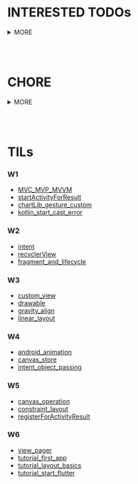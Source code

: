 # INTERESTED TODOs

<details>
<summary>MORE</summary>

## AOS

- **MVVM**
- **data binding**
- **di (dagger, hilt)**
- **compose**

## 코틀린

- **coroutine**

## JVM

- **parallel**
- **memory structure**

## GRAPHICS

- **threejs**
- **opengl**
- **shader**

</details>

<br><br>

# CHORE

<details>
<summary>MORE</summary>

- **rxjava**
- **retrofit**
- **cli git**

</details>

<br><br>

# TILs

### W1

- [MVC_MVP_MVVM](https://github.com/TI-helL/TI-helL/tree/main/dyhhh/AOS/MVC_MVP_MVVM.md)
- [startActivityForResult](https://github.com/TI-helL/TI-helL/tree/main/dyhhh/AOS/startActivityForResult.md)
- [chartLib_gesture_custom](https://github.com/TI-helL/TI-helL/tree/main/dyhhh/AOS/chartLib_gesture_custom.md)
- [kotlin_start_cast_error](https://github.com/TI-helL/TI-helL/tree/main/dyhhh/KOTLIN/kotlin_start_cast_error.md)

### W2

- [intent](https://github.com/TI-helL/TI-helL/tree/main/dyhhh/AOS/intent.md)
- [recyclerView](https://github.com/TI-helL/TI-helL/tree/main/dyhhh/AOS/recyclerView.md)
- [fragment_and_lifecycle](https://github.com/TI-helL/TI-helL/tree/main/dyhhh/AOS/fragment_and_lifecycle.md)

### W3

- [custom_view](https://github.com/TI-helL/TI-helL/tree/main/dyhhh/AOS/custom_view.md)
- [drawable](https://github.com/TI-helL/TI-helL/tree/main/dyhhh/AOS/drawable.md)
- [gravity_align](https://github.com/TI-helL/TI-helL/tree/main/dyhhh/AOS/gravity_align.md)
- [linear_layout](https://github.com/TI-helL/TI-helL/tree/main/dyhhh/AOS/linear_layout.md)

### W4

- [android_animation](https://github.com/TI-helL/TI-helL/tree/main/dyhhh/AOS/android_animation.md)
- [canvas_store](https://github.com/TI-helL/TI-helL/tree/main/dyhhh/AOS/canvas_store.md)
- [intent_object_passing](https://github.com/TI-helL/TI-helL/tree/main/dyhhh/AOS/intent_object_passing.md)

### W5

- [canvas_operation](https://github.com/TI-helL/TI-helL/tree/main/dyhhh/AOS/canvas_operation.md)
- [constraint_layout](https://github.com/TI-helL/TI-helL/tree/main/dyhhh/AOS/constraint_layout.md)
- [registerForActivityResult](https://github.com/TI-helL/TI-helL/tree/main/dyhhh/AOS/registerForActivityResult.md)

### W6

- [view_pager](https://github.com/TI-helL/TI-helL/tree/main/dyhhh/AOS/view_pager.md)
- [tutorial_first_app](https://github.com/TI-helL/TI-helL/tree/main/dyhhh/FLUTTER/tutorial_first_app.md)
- [tutorial_layout_basics](https://github.com/TI-helL/TI-helL/tree/main/dyhhh/FLUTTER/tutorial_layout_basics.md)
- [tutorial_start_flutter](https://github.com/TI-helL/TI-helL/tree/main/dyhhh/FLUTTER/tutorial_start_flutter.md)

